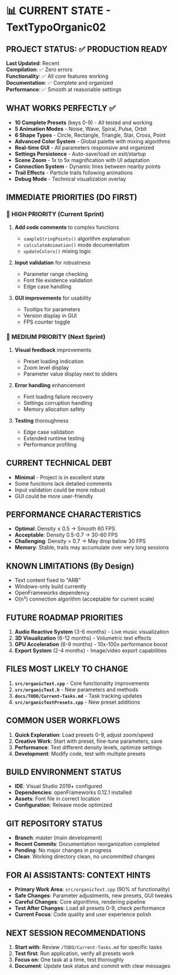 # 📊 CURRENT STATE - TextTypoOrganic02

## PROJECT STATUS: ✅ PRODUCTION READY

**Last Updated**: Recent  
**Compilation**: ✅ Zero errors  
**Functionality**: ✅ All core features working  
**Documentation**: ✅ Complete and organized  
**Performance**: ✅ Smooth at reasonable settings  

## WHAT WORKS PERFECTLY ✅
- **10 Complete Presets** (keys 0-9) - All tested and working
- **5 Animation Modes** - Noise, Wave, Spiral, Pulse, Orbit
- **6 Shape Types** - Circle, Rectangle, Triangle, Star, Cross, Point  
- **Advanced Color System** - Global palette with mixing algorithms
- **Real-time GUI** - All parameters responsive and organized
- **Settings Persistence** - Auto-save/load on exit/startup
- **Scene Zoom** - 1x to 5x magnification with UI adaptation
- **Connection System** - Dynamic lines between nearby points
- **Trail Effects** - Particle trails following animations
- **Debug Mode** - Technical visualization overlay

## IMMEDIATE PRIORITIES (DO FIRST)

### 🏃 HIGH PRIORITY (Current Sprint)
1. **Add code comments** to complex functions
   - `sampleStringPoints()` algorithm explanation
   - `calculateAnimation()` mode documentation  
   - `updateColors()` mixing logic
   
2. **Input validation** for robustness
   - Parameter range checking
   - Font file existence validation
   - Edge case handling

3. **GUI improvements** for usability
   - Tooltips for parameters
   - Version display in GUI
   - FPS counter toggle

### 🔧 MEDIUM PRIORITY (Next Sprint)
1. **Visual feedback** improvements
   - Preset loading indication
   - Zoom level display
   - Parameter value display next to sliders

2. **Error handling** enhancement
   - Font loading failure recovery
   - Settings corruption handling
   - Memory allocation safety

3. **Testing** thoroughness
   - Edge case validation
   - Extended runtime testing
   - Performance profiling

## CURRENT TECHNICAL DEBT
- **Minimal** - Project is in excellent state
- Some functions lack detailed comments
- Input validation could be more robust
- GUI could be more user-friendly

## PERFORMANCE CHARACTERISTICS
- **Optimal**: Density ≤ 0.5 → Smooth 60 FPS
- **Acceptable**: Density 0.5-0.7 → 30-60 FPS  
- **Challenging**: Density > 0.7 → May drop below 30 FPS
- **Memory**: Stable, trails may accumulate over very long sessions

## KNOWN LIMITATIONS (By Design)
- Text content fixed to "ARB"
- Windows-only build currently
- OpenFrameworks dependency
- O(n²) connection algorithm (acceptable for current scale)

## FUTURE ROADMAP PRIORITIES
1. **Audio Reactive System** (3-6 months) - Live music visualization
2. **3D Visualization** (6-12 months) - Volumetric text effects
3. **GPU Acceleration** (6-9 months) - 10x-100x performance boost
4. **Export System** (2-4 months) - Image/video export capabilities

## FILES MOST LIKELY TO CHANGE
1. **`src/organicText.cpp`** - Core functionality improvements
2. **`src/organicText.h`** - New parameters and methods
3. **`docs/TODO/Current-Tasks.md`** - Task tracking updates
4. **`src/organicTextPresets.cpp`** - New preset additions

## COMMON USER WORKFLOWS
1. **Quick Exploration**: Load presets 0-9, adjust zoom/speed
2. **Creative Work**: Start with preset, fine-tune parameters, save
3. **Performance**: Test different density levels, optimize settings
4. **Development**: Modify code, test with multiple presets

## BUILD ENVIRONMENT STATUS
- **IDE**: Visual Studio 2019+ configured
- **Dependencies**: openFrameworks 0.12.1 installed
- **Assets**: Font file in correct location
- **Configuration**: Release mode optimized

## GIT REPOSITORY STATUS
- **Branch**: master (main development)
- **Recent Commits**: Documentation reorganization completed
- **Pending**: No major changes in progress
- **Clean**: Working directory clean, no uncommitted changes

## FOR AI ASSISTANTS: CONTEXT HINTS
- **Primary Work Area**: `src/organicText.cpp` (90% of functionality)
- **Safe Changes**: Parameter adjustments, new presets, GUI tweaks
- **Careful Changes**: Core algorithms, rendering pipeline
- **Test After Changes**: Load all presets 0-9, check performance
- **Current Focus**: Code quality and user experience polish

## NEXT SESSION RECOMMENDATIONS
1. **Start with**: Review `/TODO/Current-Tasks.md` for specific tasks
2. **Test first**: Run application, verify all presets work
3. **Focus on**: One task at a time, test thoroughly
4. **Document**: Update task status and commit with clear messages
